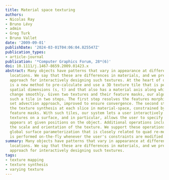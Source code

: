 ```yaml
---
title: Material space texturing
authors:
- Nicolas Ray
- Bruno Lévy
- admin
- Greg Turk
- Bruno Vallet
date: '2009-09-01'
publishDate: '2024-03-01T04:06:04.825547Z'
publication_types:
- article-journal
publication: '*Computer Graphics Forum, 28*(6)'
doi: 10.1111/j.1467-8659.2009.01423.x
abstract: Many objects have patterns that vary in appearance at different surface
  locations. We say that these are differences in materials, and we present a material-space
  approach for interactively designing such textures. At the heart of our approach
  is a new method to pre-calculate and use a 3D texture tile that is periodic in the
  spatial dimensions (s, t) and that also has a material axis along which the materials
  change smoothly. Given two textures and their feature masks, our algorithm produces
  such a tile in two steps. The first step resolves the features morphing by a level
  set advection approach, improved to ensure convergence. The second step performs
  the texture synthesis at each slice in material-space, constrained by the morphed
  feature masks. With such tiles, our system lets a user interactively place and edit
  textures on a surface, and in particular, allows the user to specify which material
  appears at given positions on the object. Additional operations include changing
  the scale and orientation of the texture. We support these operations by using a
  global surface parameterization that is closely related to quad re-meshing. Re-parameterization
  is performed on-the-fly whenever the user's constraints are modified.
summary: Many objects have patterns that vary in appearance at different surface
  locations. We say that these are differences in materials, and we present a material-space
  approach for interactively designing such textures.
tags:
- texture mapping
- texture synthesis
- varying texture
---
```

